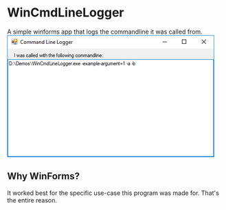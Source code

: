# WinCmdLineLogger
A simple winforms app that logs the commandline it was called from.  
![Example Screenshot](/.github-resources/example.png)

## Why WinForms?
It worked best for the specific use-case this program was made for. That's the entire reason.
